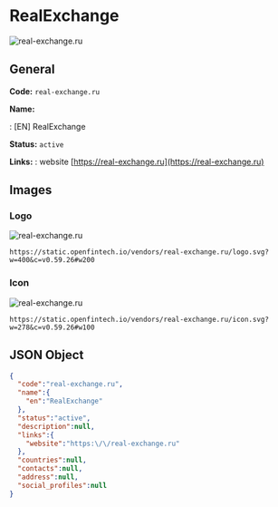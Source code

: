 
# RealExchange 
![real-exchange.ru](https://static.openfintech.io/vendors/real-exchange.ru/logo.svg?w=400&c=v0.59.26#w200)  

## General 
 
**Code:** `real-exchange.ru` 
 
**Name:** 
 
:	[EN] RealExchange 
 
**Status:** `active` 
 
**Links:** 
: website [https://real-exchange.ru](https://real-exchange.ru) 
 

## Images 

### Logo 
 
![real-exchange.ru](https://static.openfintech.io/vendors/real-exchange.ru/logo.svg?w=400&c=v0.59.26#w200)  

```
https://static.openfintech.io/vendors/real-exchange.ru/logo.svg?w=400&c=v0.59.26#w200
```  

### Icon 
 
![real-exchange.ru](https://static.openfintech.io/vendors/real-exchange.ru/icon.svg?w=278&c=v0.59.26#w100)  

```
https://static.openfintech.io/vendors/real-exchange.ru/icon.svg?w=278&c=v0.59.26#w100
```  

## JSON Object 

```json
{
  "code":"real-exchange.ru",
  "name":{
    "en":"RealExchange"
  },
  "status":"active",
  "description":null,
  "links":{
    "website":"https:\/\/real-exchange.ru"
  },
  "countries":null,
  "contacts":null,
  "address":null,
  "social_profiles":null
}
```  
